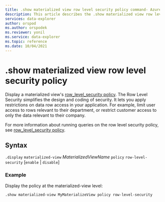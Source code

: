 ```yaml
---
title: .show materialized view row level security policy command- Azure Data Explorer
description: This article describes the .show materialized view row level security policy command in Azure Data Explorer.
services: data-explorer
author: orspod
ms.author: orspodek
ms.reviewer: yonil
ms.service: data-explorer
ms.topic: reference
ms.date: 10/04/2021
---
```

# .show materialized view row level security policy

Display a materialized view's [row_level_security policy](rowlevelsecuritypolicy.md). The Row Level Security simplifies the design and coding of security. It lets you apply restrictions on data row access in your application. For example, limit user access to rows relevant to their department, or restrict customer access to only the data relevant to their company.

For more information about running queries on the row level security policy, see [row_level_security policy](rowlevelsecuritypolicy.md).

## Syntax

`.display` `materialized-view` *MaterializedViewName* `policy` `row-level-security` [`enable` | `disable`]

### Example

Display the policy at the materialized-view level:

```kusto
.show materialized-view MyMaterializeView policy row-level-security
```

